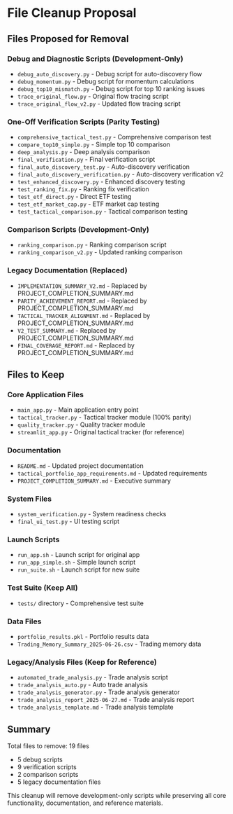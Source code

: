 # File Cleanup Proposal

## Files Proposed for Removal

### Debug and Diagnostic Scripts (Development-Only)
- `debug_auto_discovery.py` - Debug script for auto-discovery flow
- `debug_momentum.py` - Debug script for momentum calculations
- `debug_top10_mismatch.py` - Debug script for top 10 ranking issues
- `trace_original_flow.py` - Original flow tracing script
- `trace_original_flow_v2.py` - Updated flow tracing script

### One-Off Verification Scripts (Parity Testing)
- `comprehensive_tactical_test.py` - Comprehensive comparison test
- `compare_top10_simple.py` - Simple top 10 comparison
- `deep_analysis.py` - Deep analysis comparison
- `final_verification.py` - Final verification script
- `final_auto_discovery_test.py` - Auto-discovery verification
- `final_auto_discovery_verification.py` - Auto-discovery verification v2
- `test_enhanced_discovery.py` - Enhanced discovery testing
- `test_ranking_fix.py` - Ranking fix verification
- `test_etf_direct.py` - Direct ETF testing
- `test_etf_market_cap.py` - ETF market cap testing
- `test_tactical_comparison.py` - Tactical comparison testing

### Comparison Scripts (Development-Only)
- `ranking_comparison.py` - Ranking comparison script
- `ranking_comparison_v2.py` - Updated ranking comparison

### Legacy Documentation (Replaced)
- `IMPLEMENTATION_SUMMARY_V2.md` - Replaced by PROJECT_COMPLETION_SUMMARY.md
- `PARITY_ACHIEVEMENT_REPORT.md` - Replaced by PROJECT_COMPLETION_SUMMARY.md
- `TACTICAL_TRACKER_ALIGNMENT.md` - Replaced by PROJECT_COMPLETION_SUMMARY.md
- `V2_TEST_SUMMARY.md` - Replaced by PROJECT_COMPLETION_SUMMARY.md
- `FINAL_COVERAGE_REPORT.md` - Replaced by PROJECT_COMPLETION_SUMMARY.md

## Files to Keep

### Core Application Files
- `main_app.py` - Main application entry point
- `tactical_tracker.py` - Tactical tracker module (100% parity)
- `quality_tracker.py` - Quality tracker module
- `streamlit_app.py` - Original tactical tracker (for reference)

### Documentation
- `README.md` - Updated project documentation
- `tactical_portfolio_app_requirements.md` - Updated requirements
- `PROJECT_COMPLETION_SUMMARY.md` - Executive summary

### System Files
- `system_verification.py` - System readiness checks
- `final_ui_test.py` - UI testing script

### Launch Scripts
- `run_app.sh` - Launch script for original app
- `run_app_simple.sh` - Simple launch script
- `run_suite.sh` - Launch script for new suite

### Test Suite (Keep All)
- `tests/` directory - Comprehensive test suite

### Data Files
- `portfolio_results.pkl` - Portfolio results data
- `Trading_Memory_Summary_2025-06-26.csv` - Trading memory data

### Legacy/Analysis Files (Keep for Reference)
- `automated_trade_analysis.py` - Trade analysis script
- `trade_analysis_auto.py` - Auto trade analysis
- `trade_analysis_generator.py` - Trade analysis generator
- `trade_analysis_report_2025-06-27.md` - Trade analysis report
- `trade_analysis_template.md` - Trade analysis template

## Summary
Total files to remove: 19 files
- 5 debug scripts
- 9 verification scripts  
- 2 comparison scripts
- 5 legacy documentation files

This cleanup will remove development-only scripts while preserving all core functionality, documentation, and reference materials.
